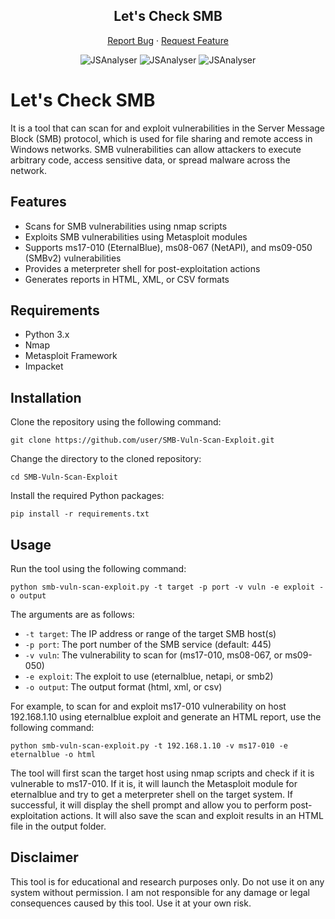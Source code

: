 <div align="center">
 <h2 align="center">Let's Check SMB</h2>
  <p align="center">
    <a
      href="https://github.com/Shirshakhtml/AutoRecon/issues/new?assignees=&labels=bug">Report
      Bug</a>
    ·
    <a href="https://github.com/Shirshakhtml/letschecksmb/issues">Request Feature</a>
  </p>

  <img alt="JSAnalyser" src="https://img.shields.io/github/stars/Shirshakhtml/letschecksmb">
  <img alt="JSAnalyser" src="https://img.shields.io/github/issues/Shirshakhtml/letschecksmb">
  <img alt="JSAnalyser" src="https://img.shields.io/github/languages/code-size/Shirshakhtml/letschecksmb">

</div>

# Let's Check SMB

It is a tool that can scan for and exploit vulnerabilities in the Server Message Block (SMB) protocol, which is used for file sharing and remote access in Windows networks. SMB vulnerabilities can allow attackers to execute arbitrary code, access sensitive data, or spread malware across the network.

## Features

- Scans for SMB vulnerabilities using nmap scripts
- Exploits SMB vulnerabilities using Metasploit modules
- Supports ms17-010 (EternalBlue), ms08-067 (NetAPI), and ms09-050 (SMBv2) vulnerabilities
- Provides a meterpreter shell for post-exploitation actions
- Generates reports in HTML, XML, or CSV formats

## Requirements

- Python 3.x
- Nmap
- Metasploit Framework
- Impacket

## Installation

Clone the repository using the following command:

`git clone https://github.com/user/SMB-Vuln-Scan-Exploit.git`

Change the directory to the cloned repository:

`cd SMB-Vuln-Scan-Exploit`

Install the required Python packages:

`pip install -r requirements.txt`

## Usage

Run the tool using the following command:

`python smb-vuln-scan-exploit.py -t target -p port -v vuln -e exploit -o output`

The arguments are as follows:

- `-t target`: The IP address or range of the target SMB host(s)
- `-p port`: The port number of the SMB service (default: 445)
- `-v vuln`: The vulnerability to scan for (ms17-010, ms08-067, or ms09-050)
- `-e exploit`: The exploit to use (eternalblue, netapi, or smb2)
- `-o output`: The output format (html, xml, or csv)

For example, to scan for and exploit ms17-010 vulnerability on host 192.168.1.10 using eternalblue exploit and generate an HTML report, use the following command:

`python smb-vuln-scan-exploit.py -t 192.168.1.10 -v ms17-010 -e eternalblue -o html`

The tool will first scan the target host using nmap scripts and check if it is vulnerable to ms17-010. If it is, it will launch the Metasploit module for eternalblue and try to get a meterpreter shell on the target system. If successful, it will display the shell prompt and allow you to perform post-exploitation actions. It will also save the scan and exploit results in an HTML file in the output folder.

## Disclaimer

This tool is for educational and research purposes only. Do not use it on any system without permission. I am not responsible for any damage or legal consequences caused by this tool. Use it at your own risk.
